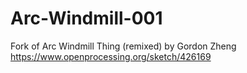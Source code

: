 # Arc-Windmill-001
Fork of Arc Windmill Thing (remixed) by Gordon Zheng  https://www.openprocessing.org/sketch/426169
